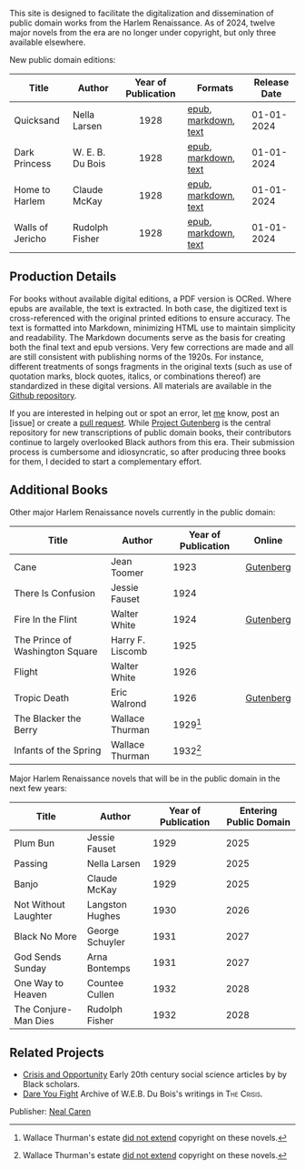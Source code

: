 This site is designed to facilitate the digitalization and dissemination of public domain works from the Harlem Renaissance. As of 2024, twelve major novels from the era are no longer under copyright, but only three available elsewhere.

New public domain editions:

| Title                          | Author            | Year of Publication | Formats | Release Date |
|-------------------------------|-------------------|:-------------------:|------ |------ |
| Quicksand                     | Nella Larsen      | 1928                | [epub](https://raw.githubusercontent.com/nealcaren/crisis-and-opportunity-books/main/books/quicksand/quicksand.epub), [markdown](https://raw.githubusercontent.com/nealcaren/crisis-and-opportunity-books/main/books/quicksand/quicksand.md), [text](https://raw.githubusercontent.com/nealcaren/crisis-and-opportunity-books/main/books/quicksand/quicksand.txt) | 01-01-2024 |
| Dark Princess                | W. E. B. Du Bois  | 1928                | [epub](https://github.com/nealcaren/crisis-and-opportunity-books/raw/main/books/dark-princess/dark-princess.epub), [markdown](https://github.com/nealcaren/crisis-and-opportunity-books/raw/main/books/dark-princess/dark-princess.md), [text](https://github.com/nealcaren/crisis-and-opportunity-books/raw/main/books/dark-princess/dark-princess.txt) | 01-01-2024 |
| Home to Harlem                | Claude McKay      | 1928                |  [epub](https://raw.githubusercontent.com/nealcaren/crisis-and-opportunity-books/main/books/home-to-harlem/home-to-harlem.epub), [markdown](https://raw.githubusercontent.com/nealcaren/crisis-and-opportunity-books/main/books/home-to-harlem/home-to-harlem.md), [text](https://raw.githubusercontent.com/nealcaren/crisis-and-opportunity-books/main/books/home-to-harlem/home-to-harlem.txt) | 01-01-2024 |
| Walls of Jericho              | Rudolph Fisher    | 1928                | [epub](https://raw.githubusercontent.com/nealcaren/crisis-and-opportunity-books/main/books/the-walls-of-jericho/the-walls-of-jericho.epub), [markdown](https://raw.githubusercontent.com/nealcaren/crisis-and-opportunity-books/main/books/the-walls-of-jericho/the-walls-of-jericho.md), [text](https://raw.githubusercontent.com/nealcaren/crisis-and-opportunity-books/main/books/the-walls-of-jericho/the-walls-of-jericho.txt) | 01-01-2024 |


## Production Details
For books without available digital editions, a PDF version is OCRed. Where epubs are available, the text is extracted. In both case, the digitized text is  cross-referenced with the original printed editions to ensure accuracy. The text is formatted into Markdown, minimizing HTML use to maintain simplicity and readability. The Markdown documents serve as the basis for creating both the final text and epub versions. Very few corrections are made and all are still consistent with publishing norms of the 1920s. For instance, different treatments of songs fragments in the original texts (such as use of quotation marks, block quotes, italics, or combinations thereof) are standardized in these digital versions. All materials are available in the [Github repository](https://github.com/nealcaren/crisis-and-opportunity-books).

If you are interested in helping out or spot an error, let [me](mailto:neal.caren@gmail.com) know, post an [issue] or create a [pull request](https://github.com/nealcaren/crisis-and-opportunity-books/pulls). While [Project Gutenberg](http://gutenberg.org) is the central repository for new transcriptions of public domain books, their contributors continue to largely overlooked Black authors from this era. Their submission process is cumbersome and idiosyncratic, so after producing three books for them, I decided to start a complementary effort. 


## Additional Books

Other major Harlem Renaissance novels currently in the public domain:

| Title                          | Author            | Year of Publication | Online
|-------------------------------|-------------------|---------------------|---------------------|
| Cane                          | Jean Toomer       | 1923                | [Gutenberg](https://www.gutenberg.org/ebooks/60093) |
| There Is Confusion            | Jessie Fauset     | 1924                |
| Fire In the Flint             | Walter White      | 1924                | [Gutenberg](https://www.gutenberg.org/ebooks/69877) |
| The Prince of Washington Square | Harry F. Liscomb | 1925                |
| Flight                        | Walter White      | 1926                |
| Tropic Death                  | Eric Walrond      | 1926                | [Gutenberg](https://www.gutenberg.org/ebooks/71465) |
| The Blacker the Berry         | Wallace Thurman   | 1929[^1]                |
| Infants of the Spring         | Wallace Thurman   | 1932[^1]                |


[^1]: Wallace Thurman's estate [did not extend]( https://exhibits.stanford.edu/copyrightrenewals/catalog?exhibit_id=copyrightrenewals&search_field=search&q=Wallace+Thurman) copyright on these novels. 

Major Harlem Renaissance novels that will be in the public domain in the next few years:

| Title                          | Author            | Year of Publication | Entering Public Domain |
|-------------------------------|-------------------|---------------------|---------------------|
| Plum Bun                      | Jessie Fauset     | 1929                | 2025 |
| Passing                       | Nella Larsen      | 1929                | 2025 |
| Banjo                         | Claude McKay      | 1929                | 2025 |
| Not Without Laughter          | Langston Hughes   | 1930                | 2026 |
| Black No More                 | George Schuyler   | 1931                | 2027 |
| God Sends Sunday              | Arna Bontemps     | 1931                | 2027 |
| One Way to Heaven             | Countee Cullen    | 1932                | 2028 |
| The Conjure-Man Dies          | Rudolph Fisher    | 1932                | 2028 |


## Related Projects

* [Crisis and Opportunity](https://www.crisisopportunity.org) Early 20th century social science articles by by Black scholars.
* [Dare You Fight](https://www.dareyoufight.org) Archive of W.E.B. Du Bois's writings in <span style="font-variant:small-caps;">The Crisis</span>.


Publisher: [Neal Caren](https://nealcaren.org)